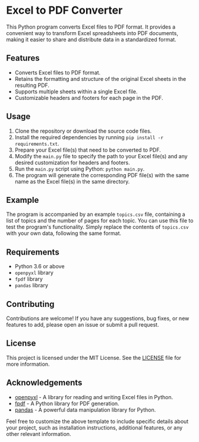 # Excel to PDF Converter

This Python program converts Excel files to PDF format. It provides a convenient way to transform Excel spreadsheets into PDF documents, making it easier to share and distribute data in a standardized format.

## Features

- Converts Excel files to PDF format.
- Retains the formatting and structure of the original Excel sheets in the resulting PDF.
- Supports multiple sheets within a single Excel file.
- Customizable headers and footers for each page in the PDF.

## Usage

1. Clone the repository or download the source code files.
2. Install the required dependencies by running `pip install -r requirements.txt`.
3. Prepare your Excel file(s) that need to be converted to PDF.
4. Modify the `main.py` file to specify the path to your Excel file(s) and any desired customization for headers and footers.
5. Run the `main.py` script using Python: `python main.py`.
6. The program will generate the corresponding PDF file(s) with the same name as the Excel file(s) in the same directory.

## Example

The program is accompanied by an example `topics.csv` file, containing a list of topics and the number of pages for each topic. You can use this file to test the program's functionality. Simply replace the contents of `topics.csv` with your own data, following the same format.

## Requirements

- Python 3.6 or above
- `openpyxl` library
- `fpdf` library
- `pandas` library

## Contributing

Contributions are welcome! If you have any suggestions, bug fixes, or new features to add, please open an issue or submit a pull request.

## License

This project is licensed under the MIT License. See the [LICENSE](https://opensource.org/licenses/MIT) file for more information.

## Acknowledgements

- [openpyxl](https://openpyxl.readthedocs.io/en/stable/) - A library for reading and writing Excel files in Python.
- [fpdf](https://pyfpdf.readthedocs.io/en/latest/) - A Python library for PDF generation.
- [pandas](https://pandas.pydata.org/) - A powerful data manipulation library for Python.

Feel free to customize the above template to include specific details about your project, such as installation instructions, additional features, or any other relevant information.